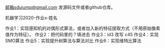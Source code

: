 邮箱sdujump@gmail.com
发源码文件或者github仓库。

机器学习2020-作业x-姓名

作业1：实现感知机的对偶形式算法，或者加入新的特征提取方式（不用原始像素值作为特征）。
作业2：把代码里的？填进去
作业3：id3 改写 c45
作业4：实现SMO算法
作业5：实现提升树算法与算法对比
作业6：实现维特比算法

